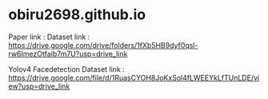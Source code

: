 # obiru2698.github.io

Paper link :
Dataset link : https://drive.google.com/drive/folders/1fXb5HB9dyf0qsl-rw6ImezOtfaib7m7U?usp=drive_link

Yolov4 Facedetection Dataset link : https://drive.google.com/file/d/1RuasCYOH8JoKxSol4fLWEEYkLfTUnLDE/view?usp=drive_link
